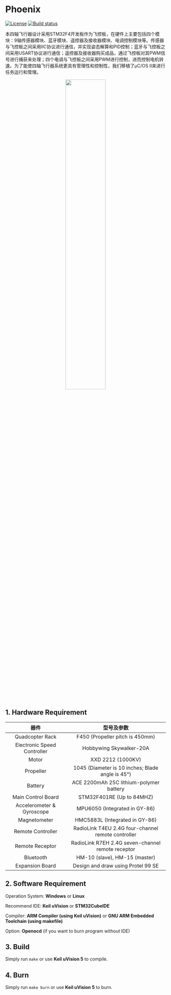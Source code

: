 # Phoenix
[![License](https://img.shields.io/badge/license-GPLv3-brightgreen.svg)](LICENSE) [![Build status](https://ci.appveyor.com/api/projects/status/hov7idgbivv9umsq?svg=true)](https://ci.appveyor.com/project/AlronSze/phoenix)

本四轴飞行器设计采用STM32F4开发板作为飞控板，在硬件上主要包括四个模块：9轴传感器模块、蓝牙模块、遥控器及接收器模块、电调控制模块等。传感器与飞控板之间采用IIC协议进行通信，并实现姿态解算和PID控制；蓝牙与飞控板之间采用USART协议进行通信；遥控器及接收器购买成品，通过飞控板对其PWM信号进行捕获来处理；四个电调与飞控板之间采用PWM进行控制，进而控制电机转速。为了能使四轴飞行器系统更具有管理性和控制性，我们移植了μC/OS II来进行任务运行和管理。

<div align="center">
<img src="./Images/overview.png" width="50%">
</div>

## 1. Hardware Requirement

|            器件             |                     型号及参数                     |
| :-------------------------: | :------------------------------------------------: |
|       Quadcopter Rack       |          F450 (Propeller pitch is 450mm)           |
| Electronic Speed Controller |              Hobbywing Skywalker-20A               |
|            Motor            |                 XXD 2212 (1000KV)                  |
|          Propeller          |  1045 (Diameter is 10 inches; Blade angle is 45°)  |
|           Battery           |      ACE 2200mAh 25C lithium-polymer battery       |
|     Main Control Board      |             STM32F401RE (Up to 84MHZ)              |
|  Accelerometer & Gyroscope  |           MPU6050 (Integrated in GY-86)            |
|        Magnetometer         |           HMC5883L (Integrated in GY-86)           |
|      Remote Controller      | RadioLink T4EU 2.4G four-channel remote controller |
|       Remote Receptor       | RadioLink R7EH 2.4G seven-channel remote receptor  |
|          Bluetooth          |           HM-10 (slave), HM-15 (master)            |
|       Expansion Board       |         Design and draw using Protel 99 SE         |

## 2. Software Requirement

Operation System: **Windows** or **Linux**

Recommend IDE: **Keil uVision** or **STM32CubeIDE**

Compiler: **ARM Compiler (using Keil uVision)** or **GNU ARM Embedded Toolchain (using makefile)**

Option: **Openocd** (if you want to burn program without IDE)

## 3. Build

Simply run `make` or use **Keil uVision 5** to compile.

## 4. Burn

Simply run `make burn` or use **Keil uVision 5** to burn.
